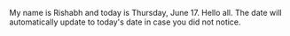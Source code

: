 My name is Rishabh and today is Thursday, June 17. Hello all. The date will automatically update to today's date in case you did not notice.

